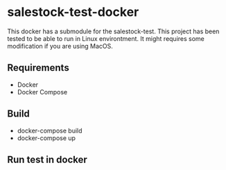 # salestock-test-docker

This docker has a submodule for the salestock-test.
This project has been tested to be able to run in Linux environtment.
It might requires some modification if you are using MacOS.

## Requirements
- Docker
- Docker Compose

## Build
- docker-compose build
- docker-compose up

## Run test in docker

